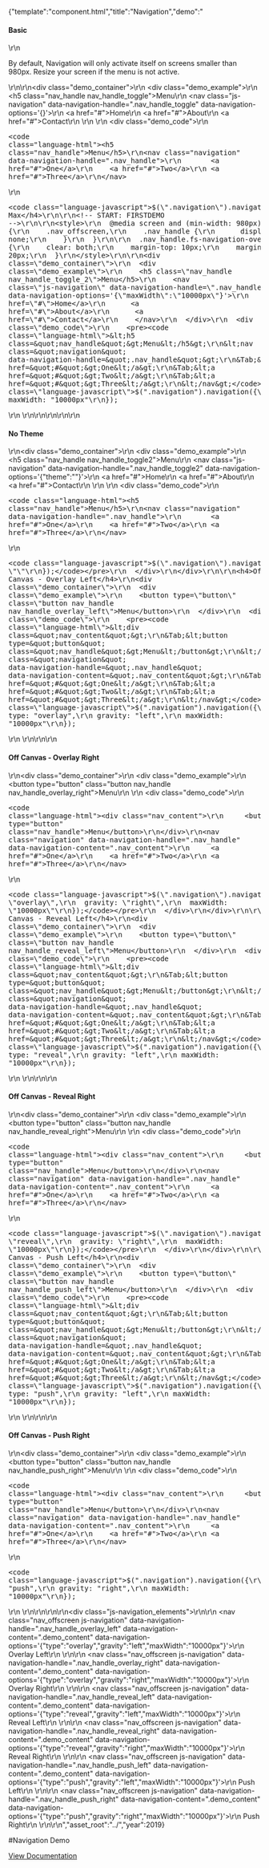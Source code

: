 {"template":"component.html","title":"Navigation","demo":"<h4>Basic</h4>\r\n<p>By default, Navigation will only activate itself on screens smaller than 980px. Resize your screen if the menu is not active.</p>\r\n\r\n<div class=\"demo_container\">\r\n  <div class=\"demo_example\">\r\n    <h5 class=\"nav_handle nav_handle_toggle\">Menu</h5>\r\n    <nav class=\"js-navigation\" data-navigation-handle=\".nav_handle_toggle\" data-navigation-options='{}'>\r\n      <a href=\"#\">Home</a>\r\n      <a href=\"#\">About</a>\r\n      <a href=\"#\">Contact</a>\r\n    </nav>\r\n  </div>\r\n  <div class=\"demo_code\">\r\n    <pre><code class=\"language-html\">&lt;h5 class=&quot;nav_handle&quot;&gt;Menu&lt;/h5&gt;\r\n&lt;nav class=&quot;navigation&quot; data-navigation-handle=&quot;.nav_handle&quot;&gt;\r\n&Tab;&lt;a href=&quot;#&quot;&gt;One&lt;/a&gt;\r\n&Tab;&lt;a href=&quot;#&quot;&gt;Two&lt;/a&gt;\r\n&Tab;&lt;a href=&quot;#&quot;&gt;Three&lt;/a&gt;\r\n&lt;/nav&gt;</code></pre>\r\n    <pre><code class=\"language-javascript\">$(\".navigation\").navigation();</code></pre>\r\n  </div>\r\n</div>\r\n\r\n<h4>No Max</h4>\r\n\r\n<!-- START: FIRSTDEMO -->\r\n\r\n<style>\r\n  @media screen and (min-width: 980px) {\r\n    .nav_offscreen,\r\n    .nav_handle {\r\n      display: none;\r\n    }\r\n  }\r\n\r\n  .nav_handle.fs-navigation-overlay-handle.fs-navigation-enabled,\r\n  .nav_handle.fs-navigation-reveal-handle.fs-navigation-enabled,\r\n  .nav_handle.fs-navigation-push-handle.fs-navigation-enabled {\r\n    clear: both;\r\n    margin-top: 10px;\r\n    margin-bottom: 20px;\r\n  }\r\n</style>\r\n\r\n<div class=\"demo_container\">\r\n  <div class=\"demo_example\">\r\n    <h5 class=\"nav_handle nav_handle_toggle_2\">Menu</h5>\r\n    <nav class=\"js-navigation\" data-navigation-handle=\".nav_handle_toggle_2\" data-navigation-options='{\"maxWidth\":\"10000px\"}'>\r\n      <a href=\"#\">Home</a>\r\n      <a href=\"#\">About</a>\r\n      <a href=\"#\">Contact</a>\r\n    </nav>\r\n  </div>\r\n  <div class=\"demo_code\">\r\n    <pre><code class=\"language-html\">&lt;h5 class=&quot;nav_handle&quot;&gt;Menu&lt;/h5&gt;\r\n&lt;nav class=&quot;navigation&quot; data-navigation-handle=&quot;.nav_handle&quot;&gt;\r\n&Tab;&lt;a href=&quot;#&quot;&gt;One&lt;/a&gt;\r\n&Tab;&lt;a href=&quot;#&quot;&gt;Two&lt;/a&gt;\r\n&Tab;&lt;a href=&quot;#&quot;&gt;Three&lt;/a&gt;\r\n&lt;/nav&gt;</code></pre>\r\n    <pre><code class=\"language-javascript\">$(\".navigation\").navigation({\r\n  maxWidth: \"10000px\"\r\n});</code></pre>\r\n  </div>\r\n</div>\r\n\r\n<!-- END: FIRSTDEMO -->\r\n\r\n<h4>No Theme</h4>\r\n<div class=\"demo_container\">\r\n  <div class=\"demo_example\">\r\n    <h5 class=\"nav_handle nav_handle_toggle2\">Menu</h5>\r\n    <nav class=\"js-navigation\" data-navigation-handle=\".nav_handle_toggle2\" data-navigation-options='{\"theme\":\"\"}'>\r\n      <a href=\"#\">Home</a>\r\n      <a href=\"#\">About</a>\r\n      <a href=\"#\">Contact</a>\r\n    </nav>\r\n  </div>\r\n  <div class=\"demo_code\">\r\n    <pre><code class=\"language-html\">&lt;h5 class=&quot;nav_handle&quot;&gt;Menu&lt;/h5&gt;\r\n&lt;nav class=&quot;navigation&quot; data-navigation-handle=&quot;.nav_handle&quot;&gt;\r\n&Tab;&lt;a href=&quot;#&quot;&gt;One&lt;/a&gt;\r\n&Tab;&lt;a href=&quot;#&quot;&gt;Two&lt;/a&gt;\r\n&Tab;&lt;a href=&quot;#&quot;&gt;Three&lt;/a&gt;\r\n&lt;/nav&gt;</code></pre>\r\n    <pre><code class=\"language-javascript\">$(\".navigation\").navigation({\r\n  theme: \"\"\r\n});</code></pre>\r\n  </div>\r\n</div>\r\n\r\n<h4>Off Canvas - Overlay Left</h4>\r\n<div class=\"demo_container\">\r\n  <div class=\"demo_example\">\r\n    <button type=\"button\" class=\"button nav_handle nav_handle_overlay_left\">Menu</button>\r\n  </div>\r\n  <div class=\"demo_code\">\r\n    <pre><code class=\"language-html\">&lt;div class=&quot;nav_content&quot;&gt;\r\n&Tab;&lt;button type=&quot;button&quot; class=&quot;nav_handle&quot;&gt;Menu&lt;/button&gt;\r\n&lt;/div&gt;\r\n&lt;nav class=&quot;navigation&quot; data-navigation-handle=&quot;.nav_handle&quot; data-navigation-content=&quot;.nav_content&quot;&gt;\r\n&Tab;&lt;a href=&quot;#&quot;&gt;One&lt;/a&gt;\r\n&Tab;&lt;a href=&quot;#&quot;&gt;Two&lt;/a&gt;\r\n&Tab;&lt;a href=&quot;#&quot;&gt;Three&lt;/a&gt;\r\n&lt;/nav&gt;</code></pre>\r\n    <pre><code class=\"language-javascript\">$(\".navigation\").navigation({\r\n  type: \"overlay\",\r\n  gravity: \"left\",\r\n  maxWidth: \"10000px\"\r\n});</code></pre>\r\n  </div>\r\n</div>\r\n\r\n<h4>Off Canvas - Overlay Right</h4>\r\n<div class=\"demo_container\">\r\n  <div class=\"demo_example\">\r\n    <button type=\"button\" class=\"button nav_handle nav_handle_overlay_right\">Menu</button>\r\n  </div>\r\n  <div class=\"demo_code\">\r\n    <pre><code class=\"language-html\">&lt;div class=&quot;nav_content&quot;&gt;\r\n&Tab;&lt;button type=&quot;button&quot; class=&quot;nav_handle&quot;&gt;Menu&lt;/button&gt;\r\n&lt;/div&gt;\r\n&lt;nav class=&quot;navigation&quot; data-navigation-handle=&quot;.nav_handle&quot; data-navigation-content=&quot;.nav_content&quot;&gt;\r\n&Tab;&lt;a href=&quot;#&quot;&gt;One&lt;/a&gt;\r\n&Tab;&lt;a href=&quot;#&quot;&gt;Two&lt;/a&gt;\r\n&Tab;&lt;a href=&quot;#&quot;&gt;Three&lt;/a&gt;\r\n&lt;/nav&gt;</code></pre>\r\n    <pre><code class=\"language-javascript\">$(\".navigation\").navigation({\r\n  type: \"overlay\",\r\n  gravity: \"right\",\r\n  maxWidth: \"10000px\"\r\n});</code></pre>\r\n  </div>\r\n</div>\r\n\r\n<h4>Off Canvas - Reveal Left</h4>\r\n<div class=\"demo_container\">\r\n  <div class=\"demo_example\">\r\n    <button type=\"button\" class=\"button nav_handle nav_handle_reveal_left\">Menu</button>\r\n  </div>\r\n  <div class=\"demo_code\">\r\n    <pre><code class=\"language-html\">&lt;div class=&quot;nav_content&quot;&gt;\r\n&Tab;&lt;button type=&quot;button&quot; class=&quot;nav_handle&quot;&gt;Menu&lt;/button&gt;\r\n&lt;/div&gt;\r\n&lt;nav class=&quot;navigation&quot; data-navigation-handle=&quot;.nav_handle&quot; data-navigation-content=&quot;.nav_content&quot;&gt;\r\n&Tab;&lt;a href=&quot;#&quot;&gt;One&lt;/a&gt;\r\n&Tab;&lt;a href=&quot;#&quot;&gt;Two&lt;/a&gt;\r\n&Tab;&lt;a href=&quot;#&quot;&gt;Three&lt;/a&gt;\r\n&lt;/nav&gt;</code></pre>\r\n    <pre><code class=\"language-javascript\">$(\".navigation\").navigation({\r\n  type: \"reveal\",\r\n  gravity: \"left\",\r\n  maxWidth: \"10000px\"\r\n});</code></pre>\r\n  </div>\r\n</div>\r\n\r\n<h4>Off Canvas - Reveal Right</h4>\r\n<div class=\"demo_container\">\r\n  <div class=\"demo_example\">\r\n    <button type=\"button\" class=\"button nav_handle nav_handle_reveal_right\">Menu</button>\r\n  </div>\r\n  <div class=\"demo_code\">\r\n    <pre><code class=\"language-html\">&lt;div class=&quot;nav_content&quot;&gt;\r\n&Tab;&lt;button type=&quot;button&quot; class=&quot;nav_handle&quot;&gt;Menu&lt;/button&gt;\r\n&lt;/div&gt;\r\n&lt;nav class=&quot;navigation&quot; data-navigation-handle=&quot;.nav_handle&quot; data-navigation-content=&quot;.nav_content&quot;&gt;\r\n&Tab;&lt;a href=&quot;#&quot;&gt;One&lt;/a&gt;\r\n&Tab;&lt;a href=&quot;#&quot;&gt;Two&lt;/a&gt;\r\n&Tab;&lt;a href=&quot;#&quot;&gt;Three&lt;/a&gt;\r\n&lt;/nav&gt;</code></pre>\r\n    <pre><code class=\"language-javascript\">$(\".navigation\").navigation({\r\n  type: \"reveal\",\r\n  gravity: \"right\",\r\n  maxWidth: \"10000px\"\r\n});</code></pre>\r\n  </div>\r\n</div>\r\n\r\n<h4>Off Canvas - Push Left</h4>\r\n<div class=\"demo_container\">\r\n  <div class=\"demo_example\">\r\n    <button type=\"button\" class=\"button nav_handle nav_handle_push_left\">Menu</button>\r\n  </div>\r\n  <div class=\"demo_code\">\r\n    <pre><code class=\"language-html\">&lt;div class=&quot;nav_content&quot;&gt;\r\n&Tab;&lt;button type=&quot;button&quot; class=&quot;nav_handle&quot;&gt;Menu&lt;/button&gt;\r\n&lt;/div&gt;\r\n&lt;nav class=&quot;navigation&quot; data-navigation-handle=&quot;.nav_handle&quot; data-navigation-content=&quot;.nav_content&quot;&gt;\r\n&Tab;&lt;a href=&quot;#&quot;&gt;One&lt;/a&gt;\r\n&Tab;&lt;a href=&quot;#&quot;&gt;Two&lt;/a&gt;\r\n&Tab;&lt;a href=&quot;#&quot;&gt;Three&lt;/a&gt;\r\n&lt;/nav&gt;</code></pre>\r\n    <pre><code class=\"language-javascript\">$(\".navigation\").navigation({\r\n  type: \"push\",\r\n  gravity: \"left\",\r\n  maxWidth: \"10000px\"\r\n});</code></pre>\r\n  </div>\r\n</div>\r\n\r\n<h4>Off Canvas - Push Right</h4>\r\n<div class=\"demo_container\">\r\n  <div class=\"demo_example\">\r\n    <button type=\"button\" class=\"button nav_handle nav_handle_push_right\">Menu</button>\r\n  </div>\r\n  <div class=\"demo_code\">\r\n    <pre><code class=\"language-html\">&lt;div class=&quot;nav_content&quot;&gt;\r\n&Tab;&lt;button type=&quot;button&quot; class=&quot;nav_handle&quot;&gt;Menu&lt;/button&gt;\r\n&lt;/div&gt;\r\n&lt;nav class=&quot;navigation&quot; data-navigation-handle=&quot;.nav_handle&quot; data-navigation-content=&quot;.nav_content&quot;&gt;\r\n&Tab;&lt;a href=&quot;#&quot;&gt;One&lt;/a&gt;\r\n&Tab;&lt;a href=&quot;#&quot;&gt;Two&lt;/a&gt;\r\n&Tab;&lt;a href=&quot;#&quot;&gt;Three&lt;/a&gt;\r\n&lt;/nav&gt;</code></pre>\r\n    <pre><code class=\"language-javascript\">$(\".navigation\").navigation({\r\n  type: \"push\",\r\n  gravity: \"right\",\r\n  maxWidth: \"10000px\"\r\n});</code></pre>\r\n  </div>\r\n</div>\r\n\r\n\r\n<div class=\"js-navigation_elements\">\r\n\r\n  <nav class=\"nav_offscreen js-navigation\" data-navigation-handle=\".nav_handle_overlay_left\" data-navigation-content=\".demo_content\" data-navigation-options='{\"type\":\"overlay\",\"gravity\":\"left\",\"maxWidth\":\"10000px\"}'>\r\n    Overlay Left\r\n  </nav>\r\n\r\n  <nav class=\"nav_offscreen js-navigation\" data-navigation-handle=\".nav_handle_overlay_right\" data-navigation-content=\".demo_content\" data-navigation-options='{\"type\":\"overlay\",\"gravity\":\"right\",\"maxWidth\":\"10000px\"}'>\r\n    Overlay Right\r\n  </nav>\r\n\r\n  <nav class=\"nav_offscreen js-navigation\" data-navigation-handle=\".nav_handle_reveal_left\" data-navigation-content=\".demo_content\" data-navigation-options='{\"type\":\"reveal\",\"gravity\":\"left\",\"maxWidth\":\"10000px\"}'>\r\n    Reveal Left\r\n  </nav>\r\n\r\n  <nav class=\"nav_offscreen js-navigation\" data-navigation-handle=\".nav_handle_reveal_right\" data-navigation-content=\".demo_content\" data-navigation-options='{\"type\":\"reveal\",\"gravity\":\"right\",\"maxWidth\":\"10000px\"}'>\r\n    Reveal Right\r\n  </nav>\r\n\r\n  <nav class=\"nav_offscreen js-navigation\" data-navigation-handle=\".nav_handle_push_left\" data-navigation-content=\".demo_content\" data-navigation-options='{\"type\":\"push\",\"gravity\":\"left\",\"maxWidth\":\"10000px\"}'>\r\n    Push Left\r\n  </nav>\r\n\r\n  <nav class=\"nav_offscreen js-navigation\" data-navigation-handle=\".nav_handle_push_right\" data-navigation-content=\".demo_content\" data-navigation-options='{\"type\":\"push\",\"gravity\":\"right\",\"maxWidth\":\"10000px\"}'>\r\n    Push Right\r\n  </nav>\r\n</div>\r\n","asset_root":"../","year":2019}

 #Navigation Demo
<p class="back_link"><a href="https://formstone.it/components/navigation">View Documentation</a></p>